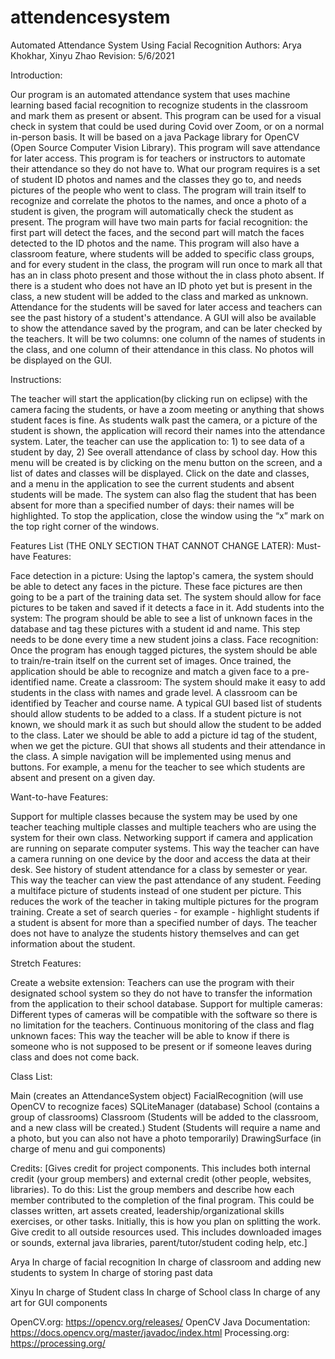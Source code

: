 # attendencesystem

Automated Attendance System Using Facial Recognition
Authors: Arya Khokhar, Xinyu Zhao
Revision: 5/6/2021

Introduction: 

Our program is an automated attendance system that uses machine learning based facial recognition to recognize students in the classroom and mark them as present or absent. This program can be used for a visual check in system that could be used during Covid over Zoom, or on a normal in-person basis. It will be based on a java Package library for OpenCV (Open Source Computer Vision Library). This program will save attendance for later access. This program is for teachers or instructors to automate their attendance so they do not have to.
 What our program requires is a set of student ID photos and names and the classes they go to, and needs pictures of the people who went to class. 
The program will train itself to recognize and correlate the photos to the names, and once a photo of a student is given, the program will automatically check the student as present. The program will have two main parts for facial recognition: the first part will detect the faces, and the second part will match the faces detected to the ID photos and the name. 
This program will also have a classroom feature, where students will be added to specific class groups, and for every student in the class, the program will run once to mark all that has an in class photo present and those without the in class photo absent. If there is a student who does not have an ID photo yet but is present in the class, a new student will be added to the class and marked as unknown. Attendance for the students will be saved for later access and teachers can see the past history of a student's attendance.
A GUI will also be available to show the attendance saved by the program, and can be later checked by the teachers. It will be two columns: one column of the names of students in the class, and one column of their attendance in this class. No photos will be displayed on the GUI. 

Instructions:

The teacher will start the application(by clicking run on eclipse) with the camera facing the students, or have a zoom meeting or anything that shows student faces is fine. As students walk past the camera, or a picture of the student is shown, the application will record their names into the attendance system. Later, the teacher can use the application to: 1) to see data of a student by day, 2) See overall attendance of class by school day. How this menu will be created is by clicking on the menu button on the screen, and a list of dates and classes will be displayed. Click on the date and classes, and a menu in the application to see the current students and absent students will be made. The system can also flag the student that has been absent for more than a specified number of days: their names will be highlighted. To stop the application, close the window using the “x” mark on the top right corner of the windows. 

Features List (THE ONLY SECTION THAT CANNOT CHANGE LATER):
Must-have Features:

Face detection in a picture: Using the laptop's camera, the system should be able to detect any faces in the picture. These face pictures are then going to be a part of the training data set. The system should allow for face pictures to be taken and saved if it detects a face in it.
Add students into the system: The program should be able to see a list of unknown faces in the database and tag these pictures with a student id and name. This step needs to be done every time a new student joins a class.
Face recognition: Once the program has enough tagged pictures, the system should be able to train/re-train itself on the current set of images. Once trained, the application should be able to recognize and match a given face to a pre-identified name. 
Create a classroom: The system should make it easy to add students in the class with names and grade level. A classroom can be identified by Teacher and course name. A typical GUI based list of students should allow students to be added to a class. If a student picture is not known, we should mark it as such but should allow the student to be added to the class. Later we should be able to add a picture id tag of the student, when we get the picture. 
 GUI that shows all students and their attendance in the class. A simple navigation will be implemented using menus and buttons. For example, a menu for the teacher to see which students are absent and present on a given day.

Want-to-have Features:

Support for multiple classes because the system may be used by one teacher teaching multiple classes and multiple teachers who are using the system for their own class.
Networking support if camera and application are running on separate computer systems. This way the teacher can have a camera running on one device by the door and access the data at their desk.
See history of student attendance for a class by semester or year. This way the teacher can view the past attendance of any student.
Feeding a multiface picture of students instead of one student per picture. This reduces the work of the teacher in taking multiple pictures for the program training. 
Create a set of search queries - for example - highlight students if a student is absent for more than a specified number of days. The teacher does not have to analyze the students history themselves and can get information about the student.

Stretch Features:

Create a website extension: Teachers can use the program with their designated school system so they do not have to transfer the information from the application to their school database.
Support for multiple cameras: Different types of cameras will be compatible with the software so there is no limitation for the teachers.
Continuous monitoring of the class and flag unknown faces: This way the teacher will be able to know if there is someone who is not supposed to be present or if someone leaves during class and does not come back. 

Class List:

Main (creates an AttendanceSystem object)
FacialRecognition (will use OpenCV to recognize faces)
SQLiteManager (database)
School (contains a group of classrooms)
Classroom (Students will be added to the classroom, and a new class will be created.)
Student (Students will require a name and a photo, but you can also not have a photo temporarily)
DrawingSurface (in charge of menu and gui components)

Credits:
[Gives credit for project components. This includes both internal credit (your group members) and external credit (other people, websites, libraries). To do this:
List the group members and describe how each member contributed to the completion of the final program. This could be classes written, art assets created, leadership/organizational skills exercises, or other tasks. Initially, this is how you plan on splitting the work.
Give credit to all outside resources used. This includes downloaded images or sounds, external java libraries, parent/tutor/student coding help, etc.]

Arya
In charge of facial recognition
In charge of classroom and adding new students to system
In charge of storing past data

Xinyu
In charge of Student class
In charge of School class 
In charge of any art for GUI components

OpenCV.org: https://opencv.org/releases/
OpenCV Java Documentation:  https://docs.opencv.org/master/javadoc/index.html
Processing.org: https://processing.org/ 

